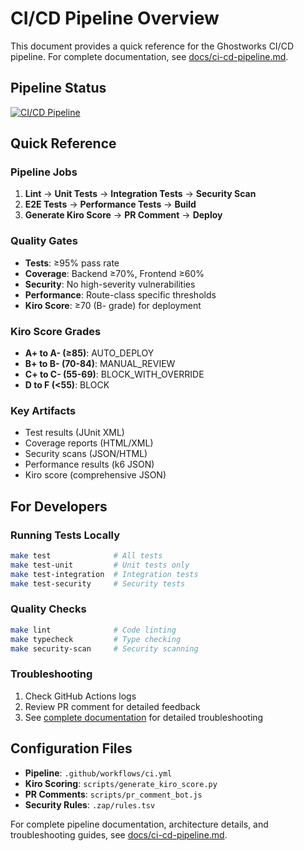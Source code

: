 # CI/CD Pipeline Overview

This document provides a quick reference for the Ghostworks CI/CD pipeline. For complete documentation, see [docs/ci-cd-pipeline.md](../docs/ci-cd-pipeline.md).

## Pipeline Status

[![CI/CD Pipeline](https://github.com/Realm-101/Kiro-Ghostworks/actions/workflows/ci.yml/badge.svg)](https://github.com/Realm-101/Kiro-Ghostworks/actions/workflows/ci.yml)

## Quick Reference

### Pipeline Jobs
1. **Lint** → **Unit Tests** → **Integration Tests** → **Security Scan**
2. **E2E Tests** → **Performance Tests** → **Build**
3. **Generate Kiro Score** → **PR Comment** → **Deploy**

### Quality Gates
- **Tests**: ≥95% pass rate
- **Coverage**: Backend ≥70%, Frontend ≥60%
- **Security**: No high-severity vulnerabilities
- **Performance**: Route-class specific thresholds
- **Kiro Score**: ≥70 (B- grade) for deployment

### Kiro Score Grades
- **A+ to A- (≥85)**: AUTO_DEPLOY
- **B+ to B- (70-84)**: MANUAL_REVIEW
- **C+ to C- (55-69)**: BLOCK_WITH_OVERRIDE
- **D to F (<55)**: BLOCK

### Key Artifacts
- Test results (JUnit XML)
- Coverage reports (HTML/XML)
- Security scans (JSON/HTML)
- Performance results (k6 JSON)
- Kiro score (comprehensive JSON)

## For Developers

### Running Tests Locally
```bash
make test              # All tests
make test-unit         # Unit tests only
make test-integration  # Integration tests
make test-security     # Security tests
```

### Quality Checks
```bash
make lint              # Code linting
make typecheck         # Type checking
make security-scan     # Security scanning
```

### Troubleshooting
1. Check GitHub Actions logs
2. Review PR comment for detailed feedback
3. See [complete documentation](../docs/ci-cd-pipeline.md) for detailed troubleshooting

## Configuration Files

- **Pipeline**: `.github/workflows/ci.yml`
- **Kiro Scoring**: `scripts/generate_kiro_score.py`
- **PR Comments**: `scripts/pr_comment_bot.js`
- **Security Rules**: `.zap/rules.tsv`

For complete pipeline documentation, architecture details, and troubleshooting guides, see [docs/ci-cd-pipeline.md](../docs/ci-cd-pipeline.md).